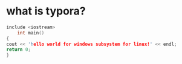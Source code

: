 # what is typora?

``` c++
include <iostream>
    int main()
{
cout << 'hello world for windows subsystem for linux!' << endl;
return 0;
}
```

